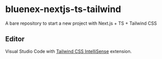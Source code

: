 # bluenex-nextjs-ts-tailwind

A bare repository to start a new project with Next.js + TS + Tailwind CSS

## Editor

Visual Studio Code with [Tailwind CSS IntelliSense](https://marketplace.visualstudio.com/items?itemName=bradlc.vscode-tailwindcss) extension.